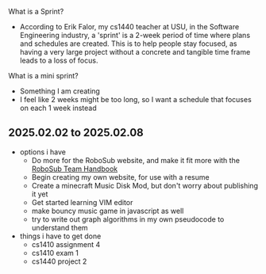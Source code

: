 What is a Sprint?
- According to Erik Falor, my cs1440 teacher at USU, in the Software Engineering industry, a 'sprint' is a 2-week period of time where plans and schedules are created. This is to help people stay focused, as having a very large project without a concrete and tangible time frame leads to a loss of focus.

What is a mini sprint?
- Something I am creating
- I feel like 2 weeks might be too long, so I want a schedule that focuses on each 1 week instead

## 2025.02.02 to 2025.02.08
- options i have
	- Do more for the RoboSub website, and make it fit more with the [RoboSub Team Handbook](https://robonation.org/app/uploads/sites/4/2024/07/2024-RoboSub_Team-Handbook_v2.pdf)
	- Begin creating my own website, for use with a resume
	- Create a minecraft Music Disk Mod, but don't worry about publishing it yet
	- Get started learning VIM editor
	- make bouncy music game in javascript as well
	- try to write out graph algorithms in my own pseudocode to understand them
- things i have to get done
	- cs1410 assignment 4
	- cs1410 exam 1 
	- cs1440 project 2